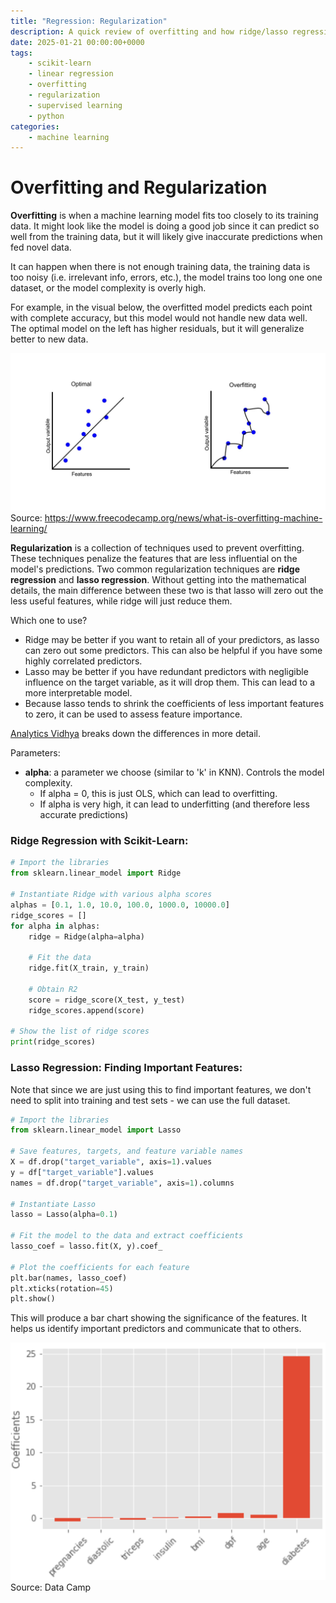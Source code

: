```yaml
---
title: "Regression: Regularization"
description: A quick review of overfitting and how ridge/lasso regression can help
date: 2025-01-21 00:00:00+0000
tags: 
    - scikit-learn
    - linear regression
    - overfitting
    - regularization
    - supervised learning
    - python
categories:
    - machine learning
---
```


# Overfitting and Regularization

**Overfitting** is when a machine learning model fits too closely to its training data. It might look like the model is doing a good job since it can predict so well from the training data, but it will likely give inaccurate predictions when fed novel data. 

It can happen when there is not enough training data, the training data is too noisy (i.e. irrelevant info, errors, etc.), the model trains too long one one dataset, or the model complexity is overly high. 

For example, in the visual below, the overfitted model predicts each point with complete accuracy, but this model would not handle new data well. The optimal model on the left has higher residuals, but it will generalize better to new data. 

![Overfitting example](2025-01-21_overfitting.jpg)
Source: https://www.freecodecamp.org/news/what-is-overfitting-machine-learning/

**Regularization** is a collection of techniques used to prevent overfitting. These techniques penalize the features that are less influential on the model's predictions. Two common regularization techniques are **ridge regression** and **lasso regression**. Without getting into the mathematical details, the main difference between these two is that lasso will zero out the less useful features, while ridge will just reduce them. 

Which one to use?
* Ridge may be better if you want to retain all of your predictors, as lasso can zero out some predictors. This can also be helpful if you have some highly correlated predictors. 
* Lasso may be better if you have redundant predictors with negligible influence on the target variable, as it will drop them. This can lead to a more interpretable model. 
* Because lasso tends to shrink the coefficients of less important features to zero, it can be used to assess feature importance. 

[Analytics Vidhya](https://www.analyticsvidhya.com/blog/2016/01/ridge-lasso-regression-python-complete-tutorial/) breaks down the differences in more detail. 


Parameters: 
* **alpha**: a parameter we choose (similar to 'k' in KNN). Controls the model complexity. 
    * If alpha = 0, this is just OLS, which can lead to overfitting. 
    * If alpha is very high, it can lead to underfitting (and therefore less accurate predictions)

### Ridge Regression with Scikit-Learn: 

```python
# Import the libraries
from sklearn.linear_model import Ridge

# Instantiate Ridge with various alpha scores
alphas = [0.1, 1.0, 10.0, 100.0, 1000.0, 10000.0]
ridge_scores = []
for alpha in alphas:
    ridge = Ridge(alpha=alpha)

    # Fit the data
    ridge.fit(X_train, y_train)

    # Obtain R2
    score = ridge_score(X_test, y_test)
    ridge_scores.append(score)

# Show the list of ridge scores
print(ridge_scores)

```

### Lasso Regression: Finding Important Features: 
Note that since we are just using this to find important features, we don't need to split into training and test sets - we can use the full dataset. 

```python
# Import the libraries
from sklearn.linear_model import Lasso

# Save features, targets, and feature variable names
X = df.drop("target_variable", axis=1).values
y = df["target_variable"].values
names = df.drop("target_variable", axis=1).columns

# Instantiate Lasso
lasso = Lasso(alpha=0.1)

# Fit the model to the data and extract coefficients
lasso_coef = lasso.fit(X, y).coef_

# Plot the coefficients for each feature
plt.bar(names, lasso_coef)
plt.xticks(rotation=45)
plt.show()
```
This will produce a bar chart showing the significance of the features. It helps us identify important predictors and communicate that to others. 

![Data Camp: Lasso for feature selection in scikit-learn](2025-01-21_lasso_coefficients.png)
Source: Data Camp

